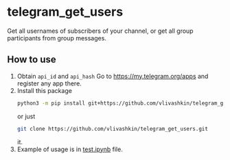 # telegram_get_users

Get all usernames of subscribers of your channel, or get all group participants from group messages.

## How to use
1. Obtain `api_id` and `api_hash`
Go to https://my.telegram.org/apps and register any app there.
2. Install this package
    ```bash
    python3 -m pip install git+https://github.com/vlivashkin/telegram_get_users.git
    ```
    or just
    ```bash
    git clone https://github.com/vlivashkin/telegram_get_users.git
    ```
    it.
3. Example of usage is in [test.ipynb](test.ipynb) file.